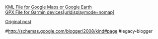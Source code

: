 <!--
date: '2012-06-08'
published: true
slug: p-masjids-in-sa
time_to_read: 5
title: Masjids in SA
-->

[KML File for Google Maps or Google Earth](http://ec2-50-17-65-187.compute-1.amazonaws.com/wordpress/wp-content/uploads/2011/04/masjids.kml)  
[GPX File for Garmin devices[urldisplaymode=nomap]](http://yusufk.za.net/blog/wp-content/uploads/mosquesIN.gpx)

[Original post](http://ysfk.blogspot.com/p/masjids-in-sa.html)

#http://schemas.google.com/blogger/2008/kind#page #legacy-blogger 
